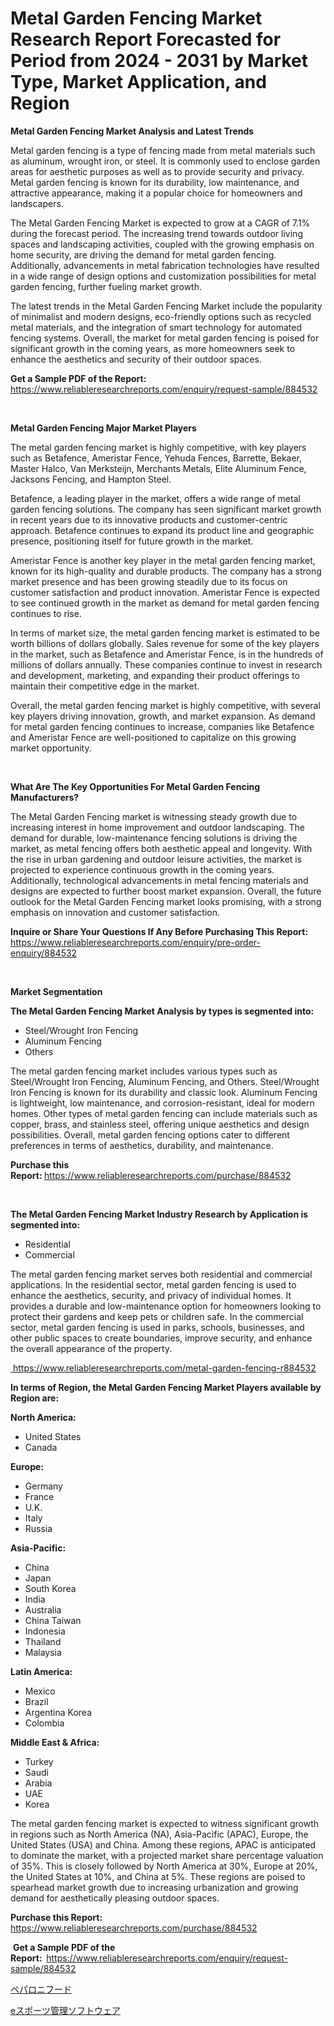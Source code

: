 <p><h1>Metal Garden Fencing Market Research Report Forecasted for Period from 2024 -  2031 by Market Type, Market Application, and Region</h1></p><p><strong>Metal Garden Fencing Market Analysis and Latest Trends</strong></p>
<p><p>Metal garden fencing is a type of fencing made from metal materials such as aluminum, wrought iron, or steel. It is commonly used to enclose garden areas for aesthetic purposes as well as to provide security and privacy. Metal garden fencing is known for its durability, low maintenance, and attractive appearance, making it a popular choice for homeowners and landscapers.</p><p>The Metal Garden Fencing Market is expected to grow at a CAGR of 7.1% during the forecast period. The increasing trend towards outdoor living spaces and landscaping activities, coupled with the growing emphasis on home security, are driving the demand for metal garden fencing. Additionally, advancements in metal fabrication technologies have resulted in a wide range of design options and customization possibilities for metal garden fencing, further fueling market growth.</p><p>The latest trends in the Metal Garden Fencing Market include the popularity of minimalist and modern designs, eco-friendly options such as recycled metal materials, and the integration of smart technology for automated fencing systems. Overall, the market for metal garden fencing is poised for significant growth in the coming years, as more homeowners seek to enhance the aesthetics and security of their outdoor spaces.</p></p>
<p><strong>Get a Sample PDF of the Report:&nbsp;</strong> <a href="https://www.reliableresearchreports.com/enquiry/request-sample/884532">https://www.reliableresearchreports.com/enquiry/request-sample/884532</a></p>
<p>&nbsp;</p>
<p><strong>Metal Garden Fencing Major Market Players</strong></p>
<p><p>The metal garden fencing market is highly competitive, with key players such as Betafence, Ameristar Fence, Yehuda Fences, Barrette, Bekaer, Master Halco, Van Merksteijn, Merchants Metals, Elite Aluminum Fence, Jacksons Fencing, and Hampton Steel. </p><p>Betafence, a leading player in the market, offers a wide range of metal garden fencing solutions. The company has seen significant market growth in recent years due to its innovative products and customer-centric approach. Betafence continues to expand its product line and geographic presence, positioning itself for future growth in the market.</p><p>Ameristar Fence is another key player in the metal garden fencing market, known for its high-quality and durable products. The company has a strong market presence and has been growing steadily due to its focus on customer satisfaction and product innovation. Ameristar Fence is expected to see continued growth in the market as demand for metal garden fencing continues to rise.</p><p>In terms of market size, the metal garden fencing market is estimated to be worth billions of dollars globally. Sales revenue for some of the key players in the market, such as Betafence and Ameristar Fence, is in the hundreds of millions of dollars annually. These companies continue to invest in research and development, marketing, and expanding their product offerings to maintain their competitive edge in the market.</p><p>Overall, the metal garden fencing market is highly competitive, with several key players driving innovation, growth, and market expansion. As demand for metal garden fencing continues to increase, companies like Betafence and Ameristar Fence are well-positioned to capitalize on this growing market opportunity.</p></p>
<p>&nbsp;</p>
<p><strong>What Are The Key Opportunities For Metal Garden Fencing Manufacturers?</strong></p>
<p><p>The Metal Garden Fencing market is witnessing steady growth due to increasing interest in home improvement and outdoor landscaping. The demand for durable, low-maintenance fencing solutions is driving the market, as metal fencing offers both aesthetic appeal and longevity. With the rise in urban gardening and outdoor leisure activities, the market is projected to experience continuous growth in the coming years. Additionally, technological advancements in metal fencing materials and designs are expected to further boost market expansion. Overall, the future outlook for the Metal Garden Fencing market looks promising, with a strong emphasis on innovation and customer satisfaction.</p></p>
<p><strong>Inquire or Share Your Questions If Any Before Purchasing This Report:</strong> <a href="https://www.reliableresearchreports.com/enquiry/pre-order-enquiry/884532">https://www.reliableresearchreports.com/enquiry/pre-order-enquiry/884532</a></p>
<p>&nbsp;</p>
<p><strong>Market Segmentation</strong></p>
<p><strong>The Metal Garden Fencing Market Analysis by types is segmented into:</strong></p>
<p><ul><li>Steel/Wrought Iron Fencing</li><li>Aluminum Fencing</li><li>Others</li></ul></p>
<p><p>The metal garden fencing market includes various types such as Steel/Wrought Iron Fencing, Aluminum Fencing, and Others. Steel/Wrought Iron Fencing is known for its durability and classic look. Aluminum Fencing is lightweight, low maintenance, and corrosion-resistant, ideal for modern homes. Other types of metal garden fencing can include materials such as copper, brass, and stainless steel, offering unique aesthetics and design possibilities. Overall, metal garden fencing options cater to different preferences in terms of aesthetics, durability, and maintenance.</p></p>
<p><strong>Purchase this Report:&nbsp;</strong><a href="https://www.reliableresearchreports.com/purchase/884532">https://www.reliableresearchreports.com/purchase/884532</a></p>
<p>&nbsp;</p>
<p><strong>The Metal Garden Fencing Market Industry Research by Application is segmented into:</strong></p>
<p><ul><li>Residential</li><li>Commercial</li></ul></p>
<p><p>The metal garden fencing market serves both residential and commercial applications. In the residential sector, metal garden fencing is used to enhance the aesthetics, security, and privacy of individual homes. It provides a durable and low-maintenance option for homeowners looking to protect their gardens and keep pets or children safe. In the commercial sector, metal garden fencing is used in parks, schools, businesses, and other public spaces to create boundaries, improve security, and enhance the overall appearance of the property.</p></p>
<p><a href="https://www.reliableresearchreports.com/metal-garden-fencing-r884532">&nbsp;https://www.reliableresearchreports.com/metal-garden-fencing-r884532</a></p>
<p><strong>In terms of Region, the Metal Garden Fencing Market Players available by Region are:</strong></p>
<p>
    <p> <strong> North America: </strong>
        <ul>
            <li>United States</li>
            <li>Canada</li>
        </ul>
        </p> 
    <p> <strong> Europe: </strong>
        <ul>
            <li>Germany</li>
            <li>France</li>
            <li>U.K.</li>
            <li>Italy</li>
            <li>Russia</li>
        </ul>
        </p> 
    <p> <strong> Asia-Pacific: </strong>
        <ul>
            <li>China</li>
            <li>Japan</li>
            <li>South Korea</li>
            <li>India</li>
            <li>Australia</li>
            <li>China Taiwan</li>
            <li>Indonesia</li>
            <li>Thailand</li>
            <li>Malaysia</li>
        </ul>
        </p> 
    <p> <strong> Latin America: </strong>
        <ul>
            <li>Mexico</li>
            <li>Brazil</li>
            <li>Argentina Korea</li>
            <li>Colombia</li>
        </ul>
        </p> 
    <p> <strong> Middle East & Africa: </strong>
        <ul>
            <li>Turkey</li>
            <li>Saudi</li>
            <li>Arabia</li>
            <li>UAE</li>
            <li>Korea</li>
        </ul>
    </p>
    </p>
<p><p>The metal garden fencing market is expected to witness significant growth in regions such as North America (NA), Asia-Pacific (APAC), Europe, the United States (USA) and China. Among these regions, APAC is anticipated to dominate the market, with a projected market share percentage valuation of 35%. This is closely followed by North America at 30%, Europe at 20%, the United States at 10%, and China at 5%. These regions are poised to spearhead market growth due to increasing urbanization and growing demand for aesthetically pleasing outdoor spaces.</p></p>
<p><strong>Purchase this Report: </strong><a href="https://www.reliableresearchreports.com/purchase/884532">https://www.reliableresearchreports.com/purchase/884532</a></p>
<p>&nbsp;<strong>Get a Sample PDF of the Report:&nbsp;&nbsp;</strong><a href="https://www.reliableresearchreports.com/enquiry/request-sample/884532">https://www.reliableresearchreports.com/enquiry/request-sample/884532</a></p>
<p><strong></strong></p>
<p><p><a href="https://github.com/moulafa/Market-Research-Report-List-2/blob/main/9947292155725.md">ペパロニフード</a></p><p><a href="https://github.com/SantosDicki04/Market-Research-Report-List-2/blob/main/5820399155726.md">eスポーツ管理ソフトウェア</a></p></p>